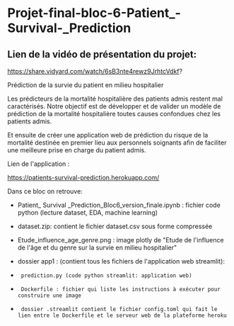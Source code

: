 # Projet-final-bloc-6-Patient_-Survival-_Prediction

## Lien de la vidéo de présentation du projet:

https://share.vidyard.com/watch/6sB3nte4rewz9JrhtcVdkf?


Prédiction de la survie du patient en milieu hospitalier

Les prédicteurs de la mortalité hospitalière des patients admis restent mal caractérisés. Notre objectif est de développer et de valider un modèle de prédiction de la mortalité hospitalière toutes causes confondues chez les patients admis. 


Et ensuite de créer une application web de prédiction du risque de la mortalité destinée en premier lieu aux personnels soignants afin de faciliter une meilleure prise en charge du patient admis.

Lien de l'application : 

https://patients-survival-prediction.herokuapp.com/


Dans ce bloc on retrouve:

 - Patient_ Survival _Prediction_Bloc6_version_finale.ipynb : fichier code python (lecture dataset, EDA, machine learning) 
 
 - dataset.zip: contient le fichier dataset.csv sous forme compressée
 
 - Etude_influence_age_genre.png : image plotly de "Etude de l'influence de l'âge et du genre sur la survie en milieu hospitalier"
 
 - dossier app1 : (contient tous les fichiers de l'application web streamlit):
 -      prediction.py (code python streamlit: application web)
 -      Dockerfile : fichier qui liste les instructions à exécuter pour construire une image
 -      dossier .streamlit contient le fichier config.toml qui fait le lien entre le Dockerfile et le serveur web de la plateforme heroku
        
